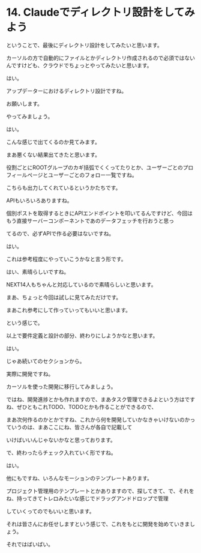 # 14. Claudeでディレクトリ設計をしてみよう

<!-- ↓ここにトランスクリプション貼り付け -->
ということで、最後にディレクトリ設計をしてみたいと思います。

カーソルの方で自動的にファイルとかディレクトリ作成されるので必須ではないんですけども、クラウドでちょっとやってみたいと思います。

はい。

アップデーターにおけるディレクトリ設計ですね。

お願いします。

やってみましょう。

はい。

こんな感じで出てくるのか見てみます。

まあ悪くない結果出てきたと思います。

役割ごとにROOTグループのカギ括弧でくくってたりとか、ユーザーごとのプロフィールページとユーザーごとのフォロー一覧ですね。

こちらも出力してくれているというかたちです。

APIもいろいろありますね。

個別ポストを取得するときにAPIエンドポイントを叩いてるんですけど、今回はもう直接サーバーコンポーネントであのデータフェッチを行おうと思っ

てるので、必ずAPIで作る必要はないですね。

はい。

これは参考程度にやっていこうかなと言う形です。

はい、素晴らしいですね。

NEXT14人もちゃんと対応しているので素晴らしいと思います。

まあ、ちょっと今回は試しに見てみただけです。

まあこれ参考にして作っていってもいいと思います。

という感じで。

以上で要件定義と設計の部分、終わりにしようかなと思います。

はい。

じゃあ続いてのセクションから。

実際に開発ですね。

カーソルを使った開発に移行してみましょう。

ではね、開発進捗とかも作れますので、まあタスク管理できるよという方はですね、ぜひともこれTODO、TODOとかも作ることができるので、

まあ次何作るのかとかですね、これから何を開発していかなきゃいけないのかっていうのは、まあここにね、皆さんが各自で記載して

いけばいいんじゃないかなと思っております。

で、終わったらチェック入れていく形ですね。

はい。

他にもですね、いろんなモーションのテンプレートあります。

プロジェクト管理用のテンプレートとかありますので、探してきて、で、それをね、持ってきてトレロみたいな感じでドラッグアンドドロップで管理

していくってのでもいいと思います。

それは皆さんにお任せしますという感じで、これをもとに開発を始めていきましょう。

それではばいばい。